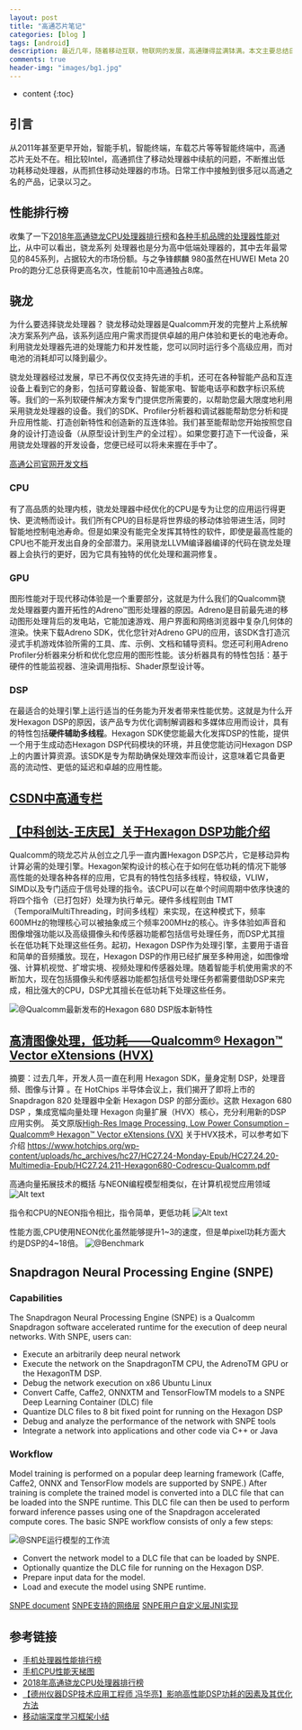 ```yaml
---
layout: post
title: "高通芯片笔记"
categories: [blog ]
tags: [android]
description: 最近几年，随着移动互联，物联网的发展，高通赚得盆满钵满。本文主要总结日常工作汇总接触到与高通相关的一些东西。
comments: true
header-img: "images/bg1.jpg"
---
```

* content
{:toc}

## 引言

从2011年甚至更早开始，智能手机，智能终端，车载芯片等等智能终端中，高通芯片无处不在。相比较Intel，高通抓住了移动处理器中续航的问题，不断推出低功耗移动处理器，从而抓住移动处理器的市场。日常工作中接触到很多冠以高通之名的产品，记录以习之。

## 性能排行榜

收集了一下[2018年高通骁龙CPU处理器排行榜](https://www.xianshua.net/top/5534.html)和[各种手机品牌的处理器性能对比](http://mobile.zol.com.cn/soc/)，从中可以看出，骁龙系列
处理器也是分为高中低端处理器的，其中去年最常见的845系列，占据较大的市场份额。与之争锋麒麟
980虽然在HUWEI Meta 20 Pro的跑分汇总获得更高名次，性能前10中高通独占8席。

## 骁龙

为什么要选择骁龙处理器？
骁龙移动处理器是Qualcomm开发的完整片上系统解决方案系列产品，该系列适应用户需求而提供卓越的用户体验和更长的电池寿命。利用骁龙处理器先进的处理能力和并发性能，您可以同时运行多个高级应用，而对电池的消耗却可以降到最少。

骁龙处理器经过发展，早已不再仅仅支持先进的手机，还可在各种智能产品和互连设备上看到它的身影，包括可穿戴设备、智能家电、智能电话亭和数字标识系统等。我们的一系列软硬件解决方案专门提供您所需要的，以帮助您最大限度地利用采用骁龙处理器的设备。我们的SDK、Profiler分析器和调试器能帮助您分析和提升应用性能、打造创新特性和创造新的互连体验。我们甚至能帮助您开始按照您自身的设计打造设备（从原型设计到生产的全过程）。如果您要打造下一代设备，采用骁龙处理器的开发设备，您便已经可以将未来握在手中了。

[高通公司官网开发文档](https://developer.qualcomm.com/)

### CPU

有了高品质的处理内核，骁龙处理器中经优化的CPU是专为让您的应用运行得更快、更流畅而设计。我们所有CPU的目标是将世界级的移动体验带进生活，同时智能地控制电池寿命。但是如果没有能完全发挥其特性的软件，即使是最高性能的CPU也不能开发出自身的全部潜力。采用骁龙LLVM编译器编译的代码在骁龙处理器上会执行的更好，因为它具有独特的优化处理和漏洞修复。

### GPU

图形性能对于现代移动体验是一个重要部分，这就是为什么我们的Qualcomm骁龙处理器要内置开拓性的Adreno™图形处理器的原因。Adreno是目前最先进的移动图形处理背后的发电站，它能加速游戏、用户界面和网络浏览器中复杂几何体的渲染。快来下载Adreno SDK，优化您针对Adreno GPU的应用，该SDK含打造沉浸式手机游戏体验所需的工具、库、示例、文档和辅导资料。您还可利用Adreno Profiler分析器来分析和优化您应用的图形性能。该分析器具有的特性包括：基于硬件的性能监视器、渲染调用指标、Shader原型设计等。

### DSP

在最适合的处理引擎上运行适当的任务能为开发者带来性能优势。这就是为什么开发Hexagon DSP的原因，该产品专为优化调制解调器和多媒体应用而设计，具有的特性包括**硬件辅助多线程**。Hexagon SDK使您能最大化发挥DSP的性能，提供一个用于生成动态Hexagon DSP代码模块的环境，并且使您能访问Hexagon DSP上的内置计算资源。该SDK是专为帮助确保处理效率而设计，这意味着它具备更高的流动性、更低的延迟和卓越的应用性能。

## [CSDN中高通专栏](https://qualcomm.csdn.net/)


## [【中科创达-王庆民】关于Hexagon DSP功能介绍](https://blog.csdn.net/awangqm/article/details/49333385)
Qualcomm的晓龙芯片从创立之几乎一直内置Hexagon DSP芯片，它是移动异构计算必需的处理引擎。Hexagon架构设计的核心在于如何在低功耗的情况下能够高性能的处理各种各样的应用，它具有的特性包括多线程，特权级，VLIW，SIMD以及专门适应于信号处理的指令。该CPU可以在单个时间周期中依序快速的将四个指令（已打包好）处理为执行单元。硬件多线程则由 TMT（TemporalMultiThreading，时间多线程）来实现，在这种模式下，频率600MHz的物理核心可以被抽象成三个频率200MHz的核心。许多体验如声音和图像增强功能以及高级摄像头和传感器功能都包括信号处理任务，而DSP尤其擅长在低功耗下处理这些任务。起初，Hexagon DSP作为处理引擎，主要用于语音和简单的音频播放。现在，Hexagon DSP的作用已经扩展至多种用途，如图像增强、计算机视觉、扩增实境、视频处理和传感器处理。随着智能手机使用需求的不断加大，现在包括摄像头和传感器功能都包括信号处理任务都需要借助DSP来完成，相比强大的CPU，DSP尤其擅长在低功耗下处理这些任务。

![@Qualcomm最新发布的Hexagon 680 DSP版本新特性](https://cwlseu.github.io/images/dsp/820.png)


## [高清图像处理，低功耗——Qualcomm® Hexagon™ Vector eXtensions (HVX)](https://www.csdn.net/article/a/2015-09-15/15828177)

摘要：过去几年，开发人员一直在利用 Hexagon SDK，量身定制 DSP，处理音频、图像与计算 。在 HotChips 半导体会议上，我们揭开了即将上市的 Snapdragon 820 处理器中全新 Hexagon DSP 的部分面纱。这款 Hexagon 680 DSP ，集成宽幅向量处理 Hexagon 向量扩展（HVX）核心，充分利用新的DSP 应用实例。
英文原版[High-Res Image Processing, Low Power Consumption – Qualcomm® Hexagon™ Vector eXtensions (VX)](https://developer.qualcomm.com/blog/high-res-image-processing-low-power-consumption-qualcomm-hexagon-vector-extensions-vx)
关于HVX技术，可以参考如下介绍
https://www.hotchips.org/wp-content/uploads/hc_archives/hc27/HC27.24-Monday-Epub/HC27.24.20-Multimedia-Epub/HC27.24.211-Hexagon680-Codrescu-Qualcomm.pdf

高通向量拓展技术的概括
与NEON编程模型相类似，在计算机视觉应用领域
![Alt text](https://cwlseu.github.io/images/dsp/DSP-HVX.png)


指令和CPU的NEON指令相比，指令简单，更低功耗
![Alt text](https://cwlseu.github.io/images/dsp/DSP-Difference.png)

性能方面,CPU使用NEON优化虽然能够提升1~3的速度，但是单pixel功耗方面大约是DSP的4~18倍。
![@Benchmark](https://cwlseu.github.io/images/dsp/DSP-Benchmark.png)

## Snapdragon Neural Processing Engine (SNPE)
### Capabilities
The Snapdragon Neural Processing Engine (SNPE) is a Qualcomm Snapdragon software accelerated runtime for the execution of deep neural networks. With SNPE, users can:

* Execute an arbitrarily deep neural network
* Execute the network on the SnapdragonTM CPU, the AdrenoTM GPU or the HexagonTM DSP.
* Debug the network execution on x86 Ubuntu Linux
* Convert Caffe, Caffe2, ONNXTM and TensorFlowTM models to a SNPE Deep Learning Container (DLC) file
* Quantize DLC files to 8 bit fixed point for running on the Hexagon DSP
* Debug and analyze the performance of the network with SNPE tools
* Integrate a network into applications and other code via C++ or Java

### Workflow
Model training is performed on a popular deep learning framework (Caffe, Caffe2, ONNX and TensorFlow models are supported by SNPE.) After training is complete the trained model is converted into a DLC file that can be loaded into the SNPE runtime. This DLC file can then be used to perform forward inference passes using one of the Snapdragon accelerated compute cores.
The basic SNPE workflow consists of only a few steps:

![@SNPE运行模型的工作流](https://cwlseu.github.io/images/dsp/snpe.png)
* Convert the network model to a DLC file that can be loaded by SNPE.
* Optionally quantize the DLC file for running on the Hexagon DSP.
* Prepare input data for the model.
* Load and execute the model using SNPE runtime.

[SNPE document](https://developer.qualcomm.com/docs/snpe/overview.html)
[SNPE支持的网络层](https://developer.qualcomm.com/docs/snpe/network_layers.html)
[SNPE用户自定义层JNI实现](https://blog.csdn.net/guvcolie/article/details/77937786)

## 参考链接

- [手机处理器性能排行榜](http://mobile.zol.com.cn/soc/)
- [手机CPU性能天梯图](http://www.mydrivers.com/zhuanti/tianti/01/)
- [2018年高通骁龙CPU处理器排行榜](https://www.xianshua.net/top/5534.html)
- [【德州仪器DSP技术应用工程师 冯华亮】影响高性能DSP功耗的因素及其优化方法](http://www.ti.com.cn/general/cn/docs/gencontent.tsp?contentId=61574)
- [移动端深度学习框架小结](https://blog.csdn.net/yuanlulu/article/details/80857211)